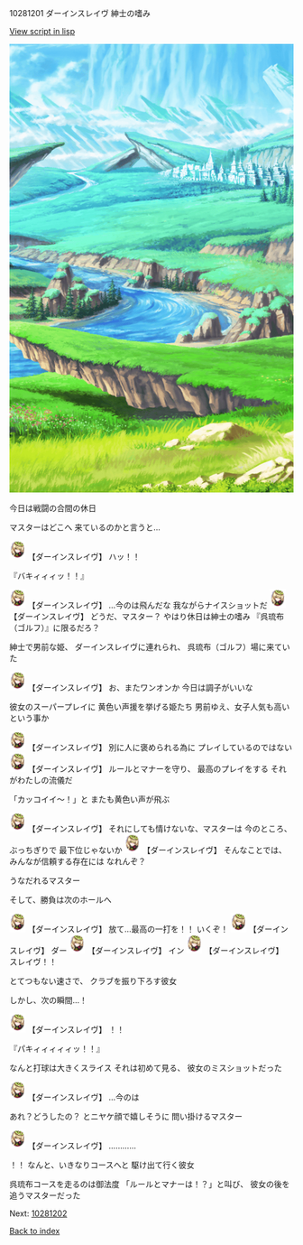 10281201 ダーインスレイヴ 紳士の嗜み

[View script in lisp](../scripts/10281201.txt)

![plain.png](../images/backgrounds/plain.png)

今日は戦闘の合間の休日

マスターはどこへ
来ているのかと言うと…

<img src="../images/units/102811.png" alt="102811.png" height="34"/>
【ダーインスレイヴ】
ハッ！！

『バキィィィッ！！』

<img src="../images/units/102811.png" alt="102811.png" height="34"/>
【ダーインスレイヴ】
…今のは飛んだな
我ながらナイスショットだ

<img src="../images/units/102811.png" alt="102811.png" height="34"/>
【ダーインスレイヴ】
どうだ、マスター？
やはり休日は紳士の嗜み
『呉琉布（ゴルフ）』に限るだろ？

紳士で男前な姫、
ダーインスレイヴに連れられ、
呉琉布（ゴルフ）場に来ていた

<img src="../images/units/102811.png" alt="102811.png" height="34"/>
【ダーインスレイヴ】
お、またワンオンか
今日は調子がいいな

彼女のスーパープレイに
黄色い声援を挙げる姫たち
男前ゆえ、女子人気も高いという事か

<img src="../images/units/102811.png" alt="102811.png" height="34"/>
【ダーインスレイヴ】
別に人に褒められる為に
プレイしているのではない

<img src="../images/units/102811.png" alt="102811.png" height="34"/>
【ダーインスレイヴ】
ルールとマナーを守り、
最高のプレイをする
それがわたしの流儀だ

「カッコイイ～！」と
またも黄色い声が飛ぶ

<img src="../images/units/102811.png" alt="102811.png" height="34"/>
【ダーインスレイヴ】
それにしても情けないな、マスターは
今のところ、ぶっちぎりで
最下位じゃないか

<img src="../images/units/102811.png" alt="102811.png" height="34"/>
【ダーインスレイヴ】
そんなことでは、
みんなが信頼する存在には
なれんぞ？

うなだれるマスター

そして、勝負は次のホールへ

<img src="../images/units/102811.png" alt="102811.png" height="34"/>
【ダーインスレイヴ】
放て…最高の一打を！！
いくぞ！

<img src="../images/units/102811.png" alt="102811.png" height="34"/>
【ダーインスレイヴ】
ダー

<img src="../images/units/102811.png" alt="102811.png" height="34"/>
【ダーインスレイヴ】
イン

<img src="../images/units/102811.png" alt="102811.png" height="34"/>
【ダーインスレイヴ】
スレイヴ！！

とてつもない速さで、
クラブを振り下ろす彼女

しかし、次の瞬間…！

<img src="../images/units/102811.png" alt="102811.png" height="34"/>
【ダーインスレイヴ】
！！

『パキィィィィィッ！！』

なんと打球は大きくスライス
それは初めて見る、
彼女のミスショットだった

<img src="../images/units/102811.png" alt="102811.png" height="34"/>
【ダーインスレイヴ】
…今のは

あれ？どうしたの？
とニヤケ顔で嬉しそうに
問い掛けるマスター

<img src="../images/units/102811.png" alt="102811.png" height="34"/>
【ダーインスレイヴ】
…………

！！
なんと、いきなりコースへと
駆け出て行く彼女

呉琉布コースを走るのは御法度
「ルールとマナーは！？」と叫び、
彼女の後を追うマスターだった

Next: [10281202](10281202.md)

[Back to index](index.md)
